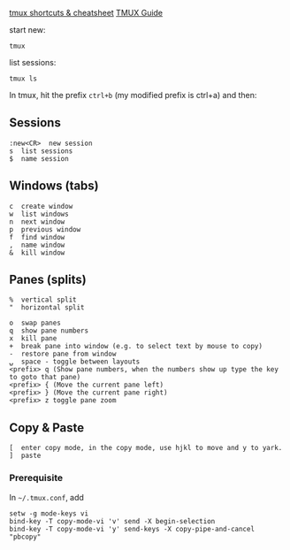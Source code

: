 [tmux shortcuts & cheatsheet](https://gist.github.com/MohamedAlaa/2961058)
[TMUX Guide](https://tmuxguide.readthedocs.io/en/latest/tmux/tmux.html)


start new:

    tmux
list sessions:

    tmux ls
In tmux, hit the prefix `ctrl+b` (my modified prefix is ctrl+a) and then:


## Sessions

    :new<CR>  new session
    s  list sessions
    $  name session

## <a name="WindowsTabs"></a>Windows (tabs)

    c  create window
    w  list windows
    n  next window
    p  previous window
    f  find window
    ,  name window
    &  kill window

## <a name="PanesSplits"></a>Panes (splits)

    %  vertical split
    "  horizontal split

    o  swap panes
    q  show pane numbers
    x  kill pane
    +  break pane into window (e.g. to select text by mouse to copy)
    -  restore pane from window
    ⍽  space - toggle between layouts
    <prefix> q (Show pane numbers, when the numbers show up type the key to goto that pane)
    <prefix> { (Move the current pane left)
    <prefix> } (Move the current pane right)
    <prefix> z toggle pane zoom


## Copy & Paste

    [  enter copy mode, in the copy mode, use hjkl to move and y to yark.  
    ]  paste 

### Prerequisite
In `~/.tmux.conf`, add 
```
setw -g mode-keys vi
bind-key -T copy-mode-vi 'v' send -X begin-selection 
bind-key -T copy-mode-vi 'y' send-keys -X copy-pipe-and-cancel "pbcopy"
``` 


    
